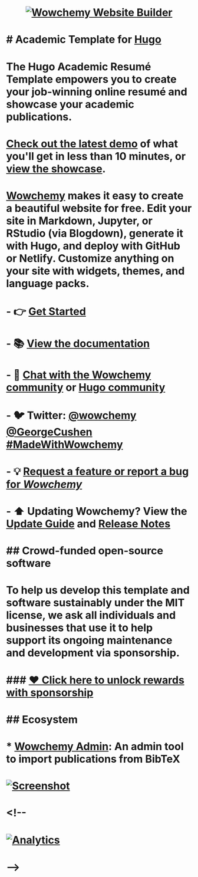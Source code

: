 # <p align="center"><a href="https://wowchemy.com" target="_blank" rel="noopener"><img src="https://wowchemy.com/img/logo_200px.png" alt="Wowchemy Website Builder"></a></p>
# 
# # Academic Template for [Hugo](https://github.com/gohugoio/hugo)
# 
# The Hugo **Academic Resumé Template** empowers you to create your job-winning online resumé and showcase your academic publications.
# 
# [Check out the latest demo](https://academic-demo.netlify.app) of what you'll get in less than 10 minutes, or [view the showcase](https://wowchemy.com/user-stories/).
# 
# [**Wowchemy**](https://wowchemy.com) makes it easy to create a beautiful website for free. Edit your site in Markdown, Jupyter, or RStudio (via Blogdown), generate it with Hugo, and deploy with GitHub or Netlify. Customize anything on your site with widgets, themes, and language packs.
# 
# - 👉 [**Get Started**](https://wowchemy.com/docs/install/)
# - 📚 [View the **documentation**](https://wowchemy.com/docs/)
# - 💬 [Chat with the **Wowchemy community**](https://discord.gg/z8wNYzb) or [**Hugo community**](https://discourse.gohugo.io)
# - 🐦 Twitter: [@wowchemy](https://twitter.com/wowchemy) [@GeorgeCushen](https://twitter.com/GeorgeCushen) [#MadeWithWowchemy](https://twitter.com/search?q=(%23MadeWithWowchemy%20OR%20%23MadeWithAcademic)&src=typed_query)
# - 💡 [Request a **feature** or report a **bug** for _Wowchemy_](https://github.com/wowchemy/wowchemy-hugo-modules/issues)
# - ⬆️ **Updating Wowchemy?** View the [Update Guide](https://wowchemy.com/docs/update/) and [Release Notes](https://wowchemy.com/updates/)
# 
# ## Crowd-funded open-source software
# 
# To help us develop this template and software sustainably under the MIT license, we ask all individuals and businesses that use it to help support its ongoing maintenance and development via sponsorship.
# 
# ### [❤️ Click here to unlock rewards with sponsorship](https://wowchemy.com/plans/)
# 
# ## Ecosystem
# 
# * **[Wowchemy Admin](https://github.com/wowchemy/wowchemy-admin/):** An admin tool to import publications from BibTeX
# 
# [![Screenshot](https://raw.githubusercontent.com/wowchemy/wowchemy-hugo-modules/master/academic.png)](https://wowchemy.com)
# 
# <!--
# [![Analytics](https://ga-beacon.appspot.com/UA-78646709-2/academic-kickstart/readme?pixel)](https://github.com/igrigorik/ga-beacon)
# -->

